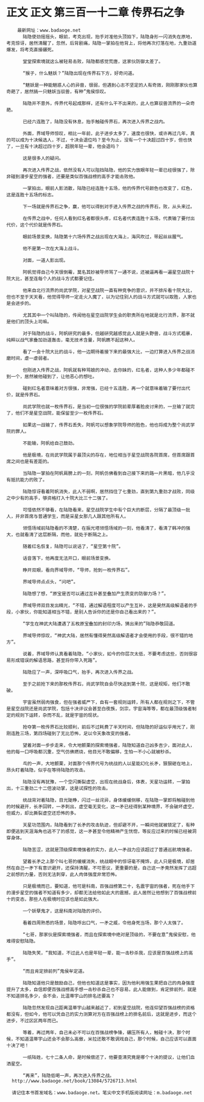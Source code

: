 # 正文 正文 第三百一十二章 传界石之争
        最新网址：www.badaoge.net
          陆隐使劲摇摇头，眼前，考克出现，抬手对准他头顶拍下，陆隐身形一闪消失在原地，考克惊讶，居然清醒了，忽然，后背剧痛，陆隐一掌拍在他背上，将他再次打落在地，九重劲道爆发，将考克直接碾死。
      
          堂堂探索境就这么被轻易击败，陆隐都感觉荒唐，这家伙防御太差了。
      
          “猴子，什么魅妖？”陆隐出现在传界石下方，好奇问道。
      
          “魅妖是一种能魅惑人心的异兽，很弱，但遇到心志不坚定的人有奇效，刚刚那家伙也算奇葩了，居然搞一只魅妖当驭兽，有种”鬼侯惊叹。
      
          陆隐并不意外，传界代号起成那样，还有什么干不出来的，此人也算驭兽流界的一朵奇葩。
      
          已经六连胜了，陆隐没有休息，抬手触碰传界石，再次进入传界之战内。
      
          外面，界域导师惊叹，相比一年前，此子进步太多了，速度也很快，或许再过几年，真的可以成为十决候选人，不过，十决会退位吗？至今为止，没有一个十决超过四十岁，但也快了，一旦有十决超过四十岁，超脱年轻一辈，他会退吗？
      
          这是很多人的疑问。
      
          再次进入传界之战，依然没有人可以阻挡陆隐，他的实力放眼年轻一辈已经很强了，除非碰到漫步星空的强者，还要是类似百强战榜的高手才能击败他。
      
          一掌拍出，眼前人影消散，陆隐已经连胜十五场，他的传界代号颜色也改变了，红色，这是连胜十五场的标志。
      
          下一场就是传界石之争，赢，他可以得到对手进入传界之战的传界石，败，从头来过。
      
          在传界之战中，任何人看到红名者都很头疼，红名者代表连胜十五场，代表输了要付出代价，这个代价就是传界石。
      
          眼前场景变换，陆隐第十六场传界之战出现在大海上，海风吹过，带起丝丝腥气。
      
          他不是第一次在大海上战斗。
      
          对面，一道人影出现。
      
          阿帆觉得自己今天很倒霉，莫名其妙被导师骂了一通不说，还被逼再看一遍星空战院十院大比，甚至连每个人的战斗方式都要记住。
      
          他来自北行流界的尚武学院，对星空战院一直有种竞争的意识，并不排斥看十院大比，但也不至于天天看，他觉得导师一定走火入魔了，以为记住别人的战斗方式就可以取胜，人家也是会进步的。
      
          尤其其中一个叫陆隐的，传闻他在星空战院学生会的职责所在地就是北行流界，那不就是他们的顶头上司嘛。
      
          对于陆隐的战斗，阿帆研究的最多，但越研究越感觉此人就是头野兽，战斗方式粗暴，纯粹以战气家叠加劲道轰击，毫无技术含量，阿帆瞧不起这种人。
      
          看了一会十院大比的战斗，他一边期待着接下来的最强大比，一边打算进入传界之战消磨时间，虐一虐弱者。
      
          但刚进入传界之战，阿帆就有种骂娘的冲动，去你妹的，红名者，这种人多少年都碰不到一个，居然被他碰到了，让他恶心的想吐。
      
          碰到红名者意味着对方很强，非常强，已经十五连胜，再一个就意味着输了要付出代价，就是传界石。
      
          尚武学院也就一枚传界石，是当初一位很强的学院前辈厚着脸皮讨来的，一旦输了就完了，他们不是星空战院，能保留至少一枚传界石。
      
          如果这一战输了，传界石丢失，阿帆可以想象学院导师的脸色，他也将成为整个尚武学院的罪人。
      
          不能输，阿帆给自己鼓劲。
      
          他是极境，在尚武学院属于最顶尖的存在，地位相当于星空战院各院首席，但首席跟首席之间也是有差距的。
      
          当陆隐一掌拍在阿帆肩膀上的一刻，阿帆仿佛看到自己接下来的路一片黑暗，他几乎没有抵抗能力的败了。
      
          陆隐惊讶看着阿帆消失，此人不弱啊，居然挡住了七重劲，直到第九重劲才战败，同级之中少有的高手，够资格打入十院大比三十二强了。
      
          可惜依然不够看，在陆隐看来，星空战院学生中有个巨大的断层，分隔了最顶级一批人，并非首席与普通学生，而是采星女那几人跟其他所有人。
      
          领悟场域前陆隐看的不清楚，在振光塔领悟场域的一刻，他看清了，看清了韩冲的强大，也就看清了这层断隔，而他，就处于断隔之上。
      
          随着红名恢复，陆隐可以说话了，“星空第十院”。
      
          话音落下，他再度无法开口，眼前场景变换。
      
          睁开双眼，看向界域导师，“导师，抢到一枚传界石”。
      
          界域导师点点头，“问吧”。
      
          陆隐想了想，“原宝是否可以通过互补甚至叠加产生质变的防御力场？”。
      
          界域导师双目发出精光，“不错，通过解语程度可以产生互补，这是昊然高级解语者的手段，小家伙，你能知道相当不错，是别人告诉你的还是你自己看出来的？”。
      
          “学生在神武大陆遭遇了五枚原宝叠加的封印力场，猜出来的”陆隐恭敬回道。
      
          界域导师惊叹，“神武大陆，居然有懂得昊然高级解语者才会使用的手段，很不错的地方”。
      
          说着，界域导师认真看着陆隐，“小家伙，如今的你层次太低，不要考虑这些，否则很容易形成错误的解语思路，甚至将你带入死路”。
      
          陆隐应了一声，深呼吸口气，抬手，再次进入传界之战。
      
          至于之前抢下来的那枚传界石，尚武学院自会尽快送到第十院，这是规矩，他们不敢破。
      
          宇宙虽然弱肉强食，但在强者威严下，自有一套规则运转，所有人都在规则之下，不管是星空战院还是尚武学院，包括十决评议会甚至白夜族，剑宗，宇宙海等等，都在最顶级强者制定的规则下运转，杂而不乱，就是宇宙的现状。
      
          抢夺第一枚传界石比较顺利，前后不过耗费了半天时间，但陆隐的好运似乎用光了，刚刚连胜三场，第四场碰到了无比恐怖，足以令天象改变的强者。
      
          望着对面一步步走来，令大地颤栗的探索境强者，陆隐知道自己凶多吉少，面对此人，他的每一口呼吸都沉重，空气仿佛燃烧，他目光不敢偏移，生怕一不小心就被秒杀。
      
          乓的一声，大地颤栗，对面那个传界代号为统战的人以星能幻化长矛，狠狠砸在地上，昂头盯着陆隐，似乎在等待陆隐的攻击。
      
          陆隐没有再犹豫，一个空闪撕裂虚空，出现在统战身后，体表，天星功运转，一掌拍出，十三重劲二十二倍波动掌，这是试探性的攻击。
      
          统战背对着陆隐，目光陡睁，闪过一丝诧异，身体缓缓侧移，在陆隐一掌即将触碰到他的时候避开，长矛回转，一矛刺出，虚空毫无变化，这一矛已经得到某种境界，不会破坏虚空，但威力，却比撕裂虚空还恐怖的多。
      
          天星功范围内，陆隐看到了长矛的攻击轨迹，但却避不开，一瞬间他就被锁定了，有种即便逃到天涯海角也逃不了的感觉，这一矛甚至令他精神产生恍惚，等反应过来的时候已经被洞穿身体。
      
          陆隐苦涩，这就是顶级探索境强者的实力，此人一矛战力应该超过了普通巡航境强者。
      
          望着长矛之上那个叫七哥的缓缓消失，统战眼中的惊讶毫不掩饰，此人只是极境，却居然在自己一矛下有意识避开，还保持清醒，不可思议，更重要的是，自己这一矛竟然发挥了远超之前想的力量，否则无法刺穿，此人肉体强度非常恐怖。
      
          只是极境而已，要知道，他可是科南，百强战榜第二十，名震宇宙的强者，死在他手下的漫步星空的强者不知道有多少，却都无法给他如此大的震撼，此人居然让他想到了百强战榜前十的变态，那些人在极境时应该也是如此强大。
      
          一个妖孽鬼才，这是科南对陆隐的评价。
      
          看着四周熟悉的场景，陆隐呼出口气，一矛之威，令他身死当场，那个人太强了。
      
          “七哥，那家伙是探索境强者，而且在探索境中绝对是顶级的，不要在意”鬼侯安慰，他难得安慰陆隐。
      
          陆隐失笑，“我知道，不过此人也是年轻一辈，能一击秒杀我，应该是百强战榜上的高手”。
      
          “而且肯定排前列”鬼侯牟定道。
      
          陆隐知道他只是鼓励自己，但他也知道这是事实，因为他利用强生果把自己的肉身强度提升了太多，自信即便百强战榜高手想一击秒杀自己也不容易，此人能做到，肯定排前列，就是不知道排名多少，会不会，比温蒂宇山的排名还要高？
      
          陆隐忽然发现自己距离温蒂宇山越来越近了，初到星空战院，他连仰望百强战榜的资格都没有，但如今，他可以凭自己的实力测算对方在百强战榜上的排名前后，这就是进步，而这个进步，不过区区两年而已。
      
          等着，再过两年，自己未必不可以在百强战榜争锋，碾压所有人，触碰十决，那个时候，不知道温蒂宇山还会不会那么高傲，米拉还敢不敢调戏自己，那个时候，自己应该可以直面十决了吧！
      
          一纸陆姓，七十二条人命，是时候偿还了，他要查清究竟是哪个十决的提议，让他们血洒星空。
      
          “再来”，陆隐低喝一声，再次进入传界之战。
      http://www.badaoge.net/book/13084/5726713.html
      
      请记住本书首发域名：www.badaoge.net。笔尖中文手机版阅读网址：m.badaoge.net